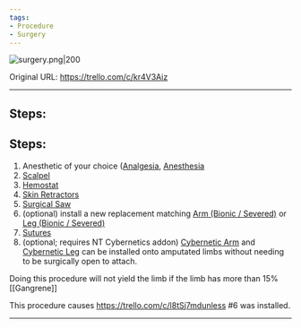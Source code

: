 ```yaml
---
tags:
- Procedure
- Surgery
---
```


![surgery.png\|200](/Procedures/Amputation%20Surgery%20-%20Attachments/6718845db30472d958dd7c00.png)

Original URL: https://trello.com/c/kr4V3Aiz

---

## Steps:

## Steps:

1. Anesthetic of your choice ([Analgesia](../Torso/Analgesia.md), [Anesthesia](../Torso/Anesthesia.md)
2. [Scalpel](../Items/Scalpel.md)
3. [Hemostat](../Items/Hemostat.md)
4. [Skin Retractors](../Items/Skin%20Retractors.md)
5. [Surgical Saw](../Items/Surgical%20Saw.md)
6. (optional) install a new replacement matching [Arm (Bionic / Severed)](../Items/Arm%20(Bionic%20_%20Severed).md) or [Leg (Bionic / Severed)](../Items/Leg%20(Bionic%20_%20Severed).md)
7. [Sutures](../Items/Sutures.md)
8. (optional; requires NT Cybernetics addon) [Cybernetic Arm](../Cybernetics%20Expansion%20(Needs%20images)/Cybernetic%20Arm.md) and [Cybernetic Leg](../Cybernetics%20Expansion%20(Needs%20images)/Cybernetic%20Leg.md) can be installed onto amputated limbs without needing to be surgically open to attach.

Doing this procedure will not yield the limb if the limb has more than 15% [[Gangrene]]

This procedure causes https://trello.com/c/l8tSj7mdunless #6 was installed.

---

